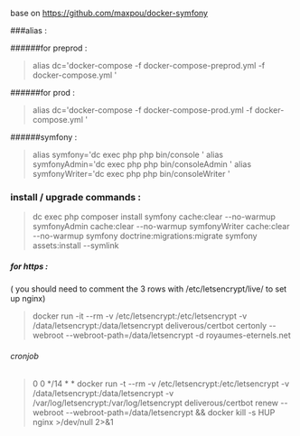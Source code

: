 base on https://github.com/maxpou/docker-symfony

###alias : 

######for preprod :

>alias dc='docker-compose -f docker-compose-preprod.yml -f docker-compose.yml '

######for prod :

>alias dc='docker-compose -f docker-compose-prod.yml -f docker-compose.yml '

######symfony :

>alias symfony='dc exec php php bin/console '
>alias symfonyAdmin='dc exec php php bin/consoleAdmin '
>alias symfonyWriter='dc exec php php bin/consoleWriter '


### install / upgrade commands :

> dc exec php composer install
> symfony cache:clear --no-warmup
> symfonyAdmin cache:clear --no-warmup
> symfonyWriter cache:clear --no-warmup
> symfony doctrine:migrations:migrate
> symfony assets:install --symlink

##### for https : 

( you should need to comment the 3 rows with /etc/letsencrypt/live/ to set up nginx)

> docker run -it --rm -v /etc/letsencrypt:/etc/letsencrypt -v /data/letsencrypt:/data/letsencrypt deliverous/certbot certonly --webroot --webroot-path=/data/letsencrypt -d royaumes-eternels.net

###### cronjob

> 0 0 */14 * * docker run -t --rm -v /etc/letsencrypt:/etc/letsencrypt -v /data/letsencrypt:/data/letsencrypt -v /var/log/letsencrypt:/var/log/letsencrypt deliverous/certbot renew --webroot --webroot-path=/data/letsencrypt && docker kill -s HUP nginx >/dev/null 2>&1